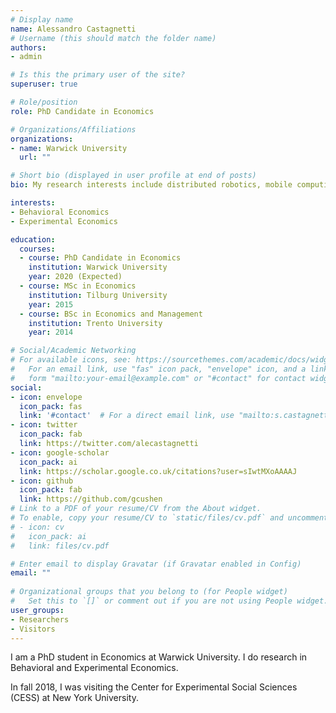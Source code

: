 ```yaml
---
# Display name
name: Alessandro Castagnetti
# Username (this should match the folder name)
authors:
- admin

# Is this the primary user of the site?
superuser: true

# Role/position
role: PhD Candidate in Economics

# Organizations/Affiliations
organizations:
- name: Warwick University
  url: ""

# Short bio (displayed in user profile at end of posts)
bio: My research interests include distributed robotics, mobile computing and programmable matter.

interests:
- Behavioral Economics
- Experimental Economics

education:
  courses:
  - course: PhD Candidate in Economics
    institution: Warwick University
    year: 2020 (Expected)
  - course: MSc in Economics
    institution: Tilburg University
    year: 2015
  - course: BSc in Economics and Management
    institution: Trento University
    year: 2014

# Social/Academic Networking
# For available icons, see: https://sourcethemes.com/academic/docs/widgets/#icons
#   For an email link, use "fas" icon pack, "envelope" icon, and a link in the
#   form "mailto:your-email@example.com" or "#contact" for contact widget.
social:
- icon: envelope
  icon_pack: fas
  link: '#contact'  # For a direct email link, use "mailto:s.castagnetti@warwick.ac.uk".
- icon: twitter
  icon_pack: fab
  link: https://twitter.com/alecastagnetti
- icon: google-scholar
  icon_pack: ai
  link: https://scholar.google.co.uk/citations?user=sIwtMXoAAAAJ
- icon: github
  icon_pack: fab
  link: https://github.com/gcushen
# Link to a PDF of your resume/CV from the About widget.
# To enable, copy your resume/CV to `static/files/cv.pdf` and uncomment the lines below.  
# - icon: cv
#   icon_pack: ai
#   link: files/cv.pdf

# Enter email to display Gravatar (if Gravatar enabled in Config)
email: ""
  
# Organizational groups that you belong to (for People widget)
#   Set this to `[]` or comment out if you are not using People widget.  
user_groups:
- Researchers
- Visitors
---
```


I am a PhD student in Economics at Warwick University.
I do research in Behavioral and Experimental Economics.

In fall 2018, I was visiting the Center for Experimental Social Sciences (CESS) at New York University.
 
